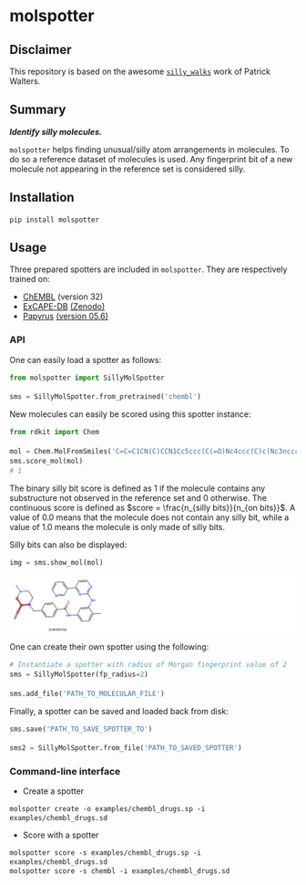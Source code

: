 # molspotter

## Disclaimer

This repository is based on the awesome [`silly_walks`](https://github.com/PatWalters/silly_walks) work of Patrick Walters.

## Summary

***Identify silly molecules.***

`molspotter` helps finding unusual/silly atom arrangements in molecules.
To do so a reference dataset of molecules is used. Any fingerprint bit of a new molecule not appearing in the reference set is considered silly. 

## Installation

```commandline
pip install molspotter
```

## Usage

Three prepared spotters are included in `molspotter`. They are respectively trained on:
- [ChEMBL](https://doi.org/10.1093/nar/gky1075) (version 32)
- [ExCAPE-DB](https://doi.org/10.1186/s13321-017-0203-5) [(Zenodo)](https://doi.org/10.5281/zenodo.675987)
- [Papyrus](https://doi.org/10.1186/s13321-022-00672-x) [(version 05.6)](https://doi.org/10.5281/zenodo.7373213)

### API
One can easily load a spotter as follows:

```python
from molspotter import SillyMolSpotter

sms = SillyMolSpotter.from_pretrained('chembl')
```

New molecules can easily be scored using this spotter instance:

```python
from rdkit import Chem

mol = Chem.MolFromSmiles('C=C=C1CN(C)CCN1Cc5ccc(C(=O)Nc4ccc(C)c(Nc3nccc(c2cccnc2)n3)c4)cc5')
sms.score_mol(mol)
# 1
```
The binary silly bit score is defined as 1 if the molecule contains any substructure not observed in the reference set and 0 otherwise.
The continuous score is defined as $score = \frac{n_{silly bits}}{n_{on bits}}$.
A value of 0.0 means that the molecule does not contain any silly bit, while a value of 1.0 means the molecule is only made of silly bits.


Silly bits can also be displayed:
```python
img = sms.show_mol(mol)
```

![Silly bits highlighted in the molecular structure](images/silly_bits.png)


One can create their own spotter using the following:
 ```python
# Instantiate a spotter with radius of Morgan fingerprint value of 2
sms = SillyMolSpotter(fp_radius=2)

sms.add_file('PATH_TO_MOLECULAR_FILE')
```

Finally, a spotter can be saved and loaded back from disk:

```python
sms.save('PATH_TO_SAVE_SPOTTER_TO')

sms2 = SillyMolSpotter.from_file('PATH_TO_SAVED_SPOTTER')
```

### Command-line interface

- Create a spotter
```commandline
molspotter create -o examples/chembl_drugs.sp -i examples/chembl_drugs.sd
```

- Score with a spotter
```commandline
molspotter score -s examples/chembl_drugs.sp -i examples/chembl_drugs.sd
molspotter score -s chembl -i examples/chembl_drugs.sd
```
